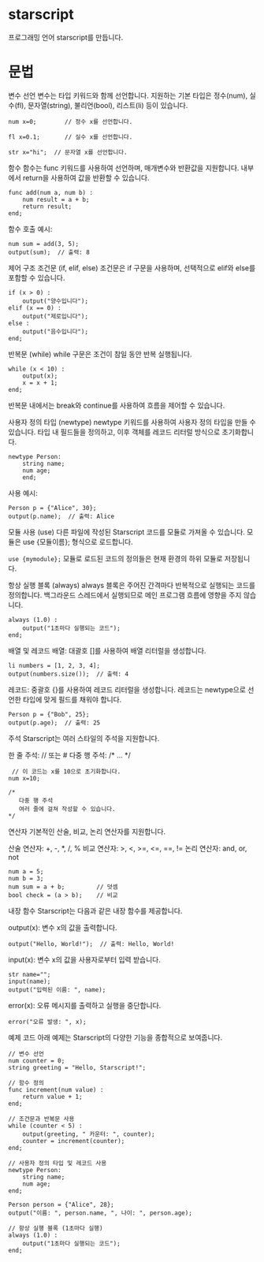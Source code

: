 # starscript
프로그래밍 언어 starscript를 만듭니다.

# 문법

변수 선언
변수는 타입 키워드와 함께 선언합니다. 지원하는 기본 타입은 정수(num), 실수(fl), 문자열(string), 불리언(bool), 리스트(li) 등이 있습니다.

```
num x=0;        // 정수 x를 선언합니다.

fl x=0.1;       // 실수 x를 선언합니다.

str x="hi";  // 문자열 x를 선언합니다.
```

함수
함수는 func 키워드를 사용하여 선언하며, 매개변수와 반환값을 지원합니다.
내부에서 return을 사용하여 값을 반환할 수 있습니다.

```
func add(num a, num b) : 
    num result = a + b;
    return result;
end;
```

함수 호출 예시:

```
num sum = add(3, 5);
output(sum);  // 출력: 8
```

제어 구조
조건문 (if, elif, else)
조건문은 if 구문을 사용하며, 선택적으로 elif와 else를 포함할 수 있습니다.

```
if (x > 0) : 
    output("양수입니다");
elif (x == 0) : 
    output("제로입니다");
else : 
    output("음수입니다");
end;
```

반복문 (while)
while 구문은 조건이 참일 동안 반복 실행됩니다.

```
while (x < 10) : 
    output(x);
    x = x + 1;
end;
```
반복문 내에서는 break와 continue를 사용하여 흐름을 제어할 수 있습니다.

사용자 정의 타입 (newtype)
newtype 키워드를 사용하여 사용자 정의 타입을 만들 수 있습니다.
타입 내 필드들을 정의하고, 이후 객체를 레코드 리터럴 방식으로 초기화합니다.

```
newtype Person:
    string name;
    num age;
    end;
```
    
사용 예시:

```
Person p = {"Alice", 30};
output(p.name);  // 출력: Alice
```

모듈 사용 (use)
다른 파일에 작성된 Starscript 코드를 모듈로 가져올 수 있습니다.
모듈은 use {모듈이름}; 형식으로 로드합니다.

`use {mymodule};`
모듈로 로드된 코드의 정의들은 현재 환경의 하위 모듈로 저장됩니다.

항상 실행 블록 (always)
always 블록은 주어진 간격마다 반복적으로 실행되는 코드를 정의합니다.
백그라운드 스레드에서 실행되므로 메인 프로그램 흐름에 영향을 주지 않습니다.

```
always (1.0) : 
    output("1초마다 실행되는 코드");
end;
```

배열 및 레코드
배열: 대괄호 []를 사용하여 배열 리터럴을 생성합니다.

```
li numbers = [1, 2, 3, 4];
output(numbers.size());  // 출력: 4
```

레코드: 중괄호 {}를 사용하여 레코드 리터럴을 생성합니다.
레코드는 newtype으로 선언한 타입에 맞게 필드를 채워야 합니다.

```
Person p = {"Bob", 25};
output(p.age);  // 출력: 25
```

주석
Starscript는 여러 스타일의 주석을 지원합니다.

한 줄 주석: // 또는 #
다중 행 주석: /* ... */

```
 // 이 코드는 x를 10으로 초기화합니다.
num x=10;

/* 
   다중 행 주석
   여러 줄에 걸쳐 작성할 수 있습니다.
*/
```

연산자
기본적인 산술, 비교, 논리 연산자를 지원합니다.

산술 연산자: +, -, *, /, %
비교 연산자: >, <, >=, <=, ==, !=
논리 연산자: and, or, not

```
num a = 5;
num b = 3;
num sum = a + b;         // 덧셈
bool check = (a > b);    // 비교
```

내장 함수
Starscript는 다음과 같은 내장 함수를 제공합니다.

output(x):
변수 x의 값을 출력합니다.

`output("Hello, World!");  // 출력: Hello, World!`

input(x):
변수 x의 값을 사용자로부터 입력 받습니다.

```
str name="";
input(name);
output("입력된 이름: ", name);
```

error(x):
오류 메시지를 출력하고 실행을 중단합니다.

`error("오류 발생: ", x);`

예제 코드
아래 예제는 Starscript의 다양한 기능을 종합적으로 보여줍니다.

```
// 변수 선언
num counter = 0;
string greeting = "Hello, Starscript!";

// 함수 정의
func increment(num value) :
    return value + 1;
end;

// 조건문과 반복문 사용
while (counter < 5) :
    output(greeting, " 카운터: ", counter);
    counter = increment(counter);
end;

// 사용자 정의 타입 및 레코드 사용
newtype Person:
    string name;
    num age;
end;

Person person = {"Alice", 28};
output("이름: ", person.name, ", 나이: ", person.age);

// 항상 실행 블록 (1초마다 실행)
always (1.0) :
    output("1초마다 실행되는 코드");
end;
```
